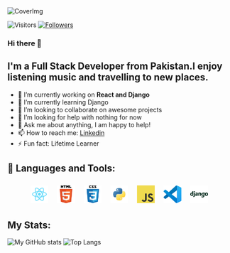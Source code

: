 <img src="https://www.technoloader.com/blog/wp-content/uploads/2020/01/Hire-React-Native.gif" alt="CoverImg"/>

![Visitors](https://visitor-badge.glitch.me/badge?page_id=Ahsan-Ehtesham) 
[![Followers](https://img.shields.io/github/followers/Ahsan-Ehtesham?label=Follow&style=social)](https://github.com/Ahsan-Ehtesham)


### Hi there 👋
<!--
**Ahsan-Ehtesham/Ahsan-Ehtesham** is a ✨ _special_ ✨ repository because its `README.md` (this file) appears on your GitHub profile.

Here are some ideas to get you started:
-->
## I'm a Full Stack Developer from Pakistan.I enjoy listening music and travelling to new places.

- 🔭 I’m currently working on **React and Django**
- 🌱 I’m currently learning Django
- 👯 I’m looking to collaborate on awesome projects
- 🤔 I’m looking for help with nothing for now
- 💬 Ask me about anything, I am happy to help!
- 📫 How to reach me: [Linkedin](https://www.linkedin.com/in/ahsan-ehtesham-a6810018b/)
- ⚡ Fun fact: Lifetime Learner


## 🧰 Languages and Tools:
<p align="center">
<img src="https://raw.githubusercontent.com/github/explore/80688e429a7d4ef2fca1e82350fe8e3517d3494d/topics/react/react.png" alt="React" height="40" style="vertical-align:top; margin:8px">
<img src="https://raw.githubusercontent.com/github/explore/80688e429a7d4ef2fca1e82350fe8e3517d3494d/topics/html/html.png" alt="HTML" height="40" style="vertical-align:top; margin:8px">
<img src="https://raw.githubusercontent.com/github/explore/80688e429a7d4ef2fca1e82350fe8e3517d3494d/topics/css/css.png" alt="CSS" height="40" style="vertical-align:top; margin:8px">
<img src="https://raw.githubusercontent.com/github/explore/80688e429a7d4ef2fca1e82350fe8e3517d3494d/topics/python/python.png" alt="Python" height="40" style="vertical-align:top; margin:8px">
<img src="https://raw.githubusercontent.com/github/explore/80688e429a7d4ef2fca1e82350fe8e3517d3494d/topics/javascript/javascript.png" alt="Javascript" height="40" style="vertical-align:top; margin:8px">
<img src="https://raw.githubusercontent.com/github/explore/80688e429a7d4ef2fca1e82350fe8e3517d3494d/topics/visual-studio-code/visual-studio-code.png" alt="VS Code" height="40" style="vertical-align:top; margin:8px">
<img src="https://raw.githubusercontent.com/github/explore/80688e429a7d4ef2fca1e82350fe8e3517d3494d/topics/django/django.png" alt="Django" height="40" style="vertical-align:top; margin:8px">
</p>

## My Stats:
![My GitHub stats](https://github-readme-stats.vercel.app/api?username=Ahsan-Ehtesham&count_private=true&show_icons=true&theme=algolia)
![Top Langs](https://github-readme-stats.vercel.app/api/top-langs/?username=Ahsan-Ehtesham&theme=algolia)

